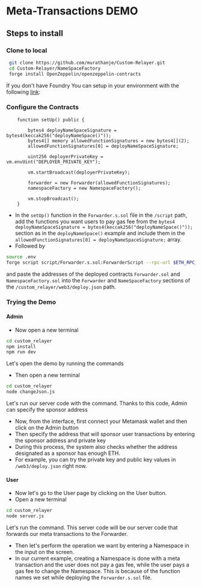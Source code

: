 # Meta-Transactions DEMO

## Steps to install

### Clone to local

```bash
 git clone https://github.com/murathanje/Custom-Relayer.git
 cd Custom-Relayer/NameSpaceFactory
 forge install OpenZeppelin/openzeppelin-contracts 
```
 İf you don't have Foundry You can setup in your environment with the following [link](https://book.getfoundry.sh/getting-started/installation): 

### Configure the Contracts


```solidity
    function setUp() public {

        bytes4 deployNameSpaceSignature = bytes4(keccak256("deployNameSpace()"));
        bytes4[] memory allowedFunctionSignatures = new bytes4[](2);
        allowedFunctionSignatures[0] = deployNameSpaceSignature;
        
        uint256 deployerPrivateKey = vm.envUint("DEPLOYER_PRIVATE_KEY");
        
        vm.startBroadcast(deployerPrivateKey);
        
        forwarder = new Forwarder(allowedFunctionSignatures);
        namespaceFactory = new NamespaceFactory();
        
        vm.stopBroadcast();
    }
```

- In the ``setUp()`` function in the ``Forwarder.s.sol`` file in the ``/script`` path, add the functions you want users to pay gas fee from the ``bytes4 deployNameSpaceSignature = bytes4(keccak256("deployNameSpace()"));`` section as in the ``deployNameSpace()`` example and include them in the ``allowedFunctionSignatures[0] = deployNameSpaceSignature;`` array.
- Followed by 
```bash
source .env
forge script script/Forwarder.s.sol:ForwarderScript --rpc-url $ETH_RPC_URL --private-key $DEPLOYER_PRIVATE_KEY --broadcast
```
and paste the addresses of the deployed contracts ``Forwarder.sol`` and ``NamespaceFactory.sol`` into the ``Forwarder`` and ``NameSpaceFactory`` sections of the ``/custom_relayer/web3/deploy.json`` path.


### Trying the Demo

#### Admin


- Now open a new terminal 
```bash
cd custom_relayer
npm install
npm run dev
```
Let's open the demo by running the commands

- Then open a new terminal 
```bash
cd custom_relayer
node changeJson.js 
```
Let's run our server code with the command. Thanks to this code, Admin can specify the sponsor address

- Now, from the interface, first connect your Metamask wallet and then click on the Admin button
- Then specify the address that will sponsor user transactions by entering the sponsor address and private key
- During this process, the system also checks whether the address designated as a sponsor has enough ETH.
- For example, you can try the private key and public key values in ``/web3/deploy.json`` right now.


#### User

- Now let's go to the User page by clicking on the User button.
- Open a new terminal 
```bash
cd custom_relayer
node server.js
```
Let's run the command. This server code will be our server code that forwards our meta transactions to the Forwarder.
- Then let's perform the operation we want by entering a Namespace in the input on the screen.
- In our current example, creating a Namespace is done with a meta transaction and the user does not pay a gas fee, while the user pays a gas fee to change the Namespace. This is because of the function names we set while deploying the ``Forwarder.s.sol`` file.




